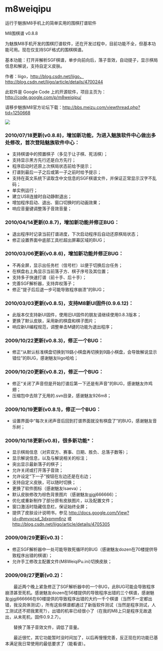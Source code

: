 # m8weiqipu
运行于魅族M8手机上的简单实用的围棋打谱软件

M8围棋谱 v0.8.8

为魅族M8手机开发的围棋打谱软件，还在开发过程中，目前功能不全，但基本功能可用。现在仅支持SGF格式的围棋棋谱。

基本功能：打开并解析SGF棋谱，单步向前向后，落子音效，自动提子，显示棋局信息和解说，支持自定义皮肤。

作者：liigo，http://blog.csdn.net/liigo，http://blog.csdn.net/liigo/article/details/4700244

此软件是 Google Code 上的开源软件，项目主页为：http://code.google.com/p/m8weiqipu/

请移步魅族M8官方论坛下载：http://bbs.meizu.com/viewthread.php?tid=1250668

![](http://hi.csdn.net/attachment/200910/19/11443_1255956224y877.png)



### 2010/07/18更新(v0.8.8)，增加新功能，为进入魅族软件中心做出多处修改，首次登陆魅族软件中心：

- 支持棋谱中的预置棋子（多见于让子棋、死活棋）；
- 支持显示黑方先行还是白方先行；
- 程序启动时还原上次棋局状态前给予提示；
- 打谱到最后一子之后或第一子之前时给予提示；
- 支持在英文系统下读取含中文信息的SGF棋谱文件，并保证正常显示汉字不乱码；
- 单实例运行；
- 建立USB连接时自动静默退出；
- 增加程序启动、退出、窗口切换时的动画效果；
- 响应音量键调整落子音效音量；

### 2010/04/14更新(0.8.7)，增加新功能并修正BUG：

- 退出程序时记录当前打谱进度，下次启动程序后自动还原棋局状态；
- 修正设置界面中底部工具栏超出屏幕区域的BUG；

### 2010/03/06更新(v0.8.6)，增加新功能并修正BUG：

- 不再全屏，显示出任务栏（信号栏）以便于切换后台任务；
- 在棋盘右上角显示当前落子方、棋子序号及其位置；
- 支持多子快速打谱（前十手、后十手）；
- 完善SGF解析器，支持弃权落子；
- 修正“提子后后退一步可能导致程序崩溃”的BUG；

### 2010/03/03更新(v0.8.5)，支持M8新UI固件(0.9.6.12)：

- 此版本仅支持新UI固件，使用旧UI固件的朋友请继续使用0.8.3版本；
- 更换了默认皮肤，采用新的棋盘和棋子图片；
- 响应新UI编程规范，调整单击M键的功能为退出程序；

### 2009/10/22更新(v0.8.3)，修正一个BUG：

- 修正“从默认标准棋盘切换到19路小棋盘再切换到9路小棋盘，会导致解说显示错位”的BUG，感谢魅友liigo哈哈；

### 2009/10/20更新(v0.8.2)，修正一个BUG：

- 修正“关闭了声音但是开始打谱后第一下还是有声音”的BUG，感谢魅友炸鸡翅；
- 压缩包中去除了无用的.svn目录，感谢魅友926m8；

### 2009/10/19更新(v0.8.1)，修正一个BUG：

- 设置界面中“每次关闭声音后回到打谱界面就没有棋盘了”的BUG，感谢魅友音乐树；

### 2009/10/18更新(v0.8)，很多新功能*：

- 显示棋局信息（对弈双方、赛事、日期、胜负、总落子数等）；
- 显示解说信息，以及与解说相关的标注；
- 突出显示最新落子的棋子；
- 允许关闭或打开落子音效；
- 允许设定“下一子”按钮在左边还是在右边；
- 支持自定义皮肤，可以随时切换；
- 更换了软件图标（感谢魅友Isaeva）；
- 默认皮肤修改为棕色背景图片（感谢魅友gjgj666666）；
- 优化或重新制作了部分原有皮肤图片，以及配置文件；
- 窗口激活时隐藏信息栏，保证始终全屏；
- 提供了皮肤设计说明书，参见 http://docs.google.com/View?id=dhmvxcsd_3dxpmm6nz 或 http://blog.csdn.net/liigo/article/details/4705305

### 2009/09/29更新(v0.3)：

- 修正SGF解析器中一处可能导致死循环的BUG（感谢魅友dozen在70楼提供导致程序出错的棋谱）；
- 允许手工修改主配置文件(M8WeiqiPu.ini)切换皮肤；

### 2009/09/27更新(v0.2)：

　　最近两个晚上紧急修正了SGF解析器中的一个BUG，此BUG可能会导致程序崩溃甚至死机。感谢魅友dozen在56楼提供的导致程序出错的三个棋谱，感谢魅友gjgj666666在60楼提供的导致程序出错的大约一千个棋谱（当然不一定都出错，我没具体测试），所有这些棋谱都通过了新版软件测试（当然是程序测试，人工测试还不把我累死?），出错的机率已经很小了（在我的M8上只是程序无故退出，从未死机，固件0.9.2.7）。

　　替换了落子音效文件，调低了音量。

　　最近很忙，其它功能暂时没时间加了，以后再慢慢完善，反正现在的功能已基本满足我日常使用的最低要求了（能看谱）。
